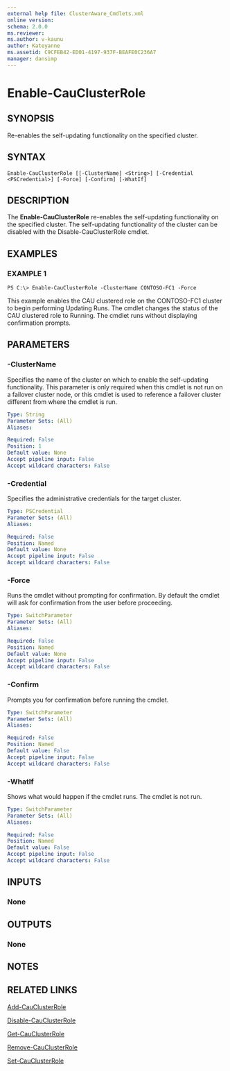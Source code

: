 ```yaml
---
external help file: ClusterAware_Cmdlets.xml
online version: 
schema: 2.0.0
ms.reviewer:
ms.author: v-kaunu
author: Kateyanne
ms.assetid: C9CFEB42-ED01-4197-937F-BEAFE0C236A7
manager: dansimp
---
```


# Enable-CauClusterRole

## SYNOPSIS
Re-enables the self-updating functionality on the specified cluster.

## SYNTAX

```
Enable-CauClusterRole [[-ClusterName] <String>] [-Credential <PSCredential>] [-Force] [-Confirm] [-WhatIf]
```

## DESCRIPTION
The **Enable-CauClusterRole** re-enables the self-updating functionality on the specified cluster.
The self-updating functionality of the cluster can be disabled with the Disable-CauClusterRole cmdlet.

## EXAMPLES

### EXAMPLE 1
```
PS C:\> Enable-CauClusterRole -ClusterName CONTOSO-FC1 -Force
```

This example enables the CAU clustered role on the CONTOSO-FC1 cluster to begin performing Updating Runs.
The cmdlet changes the status of the CAU clustered role to Running.
The cmdlet runs without displaying confirmation prompts.

## PARAMETERS

### -ClusterName
Specifies the name of the cluster on which to enable the self-updating functionality.
This parameter is only required when this cmdlet is not run on a failover cluster node, or this cmdlet is used to reference a failover cluster different from where the cmdlet is run.

```yaml
Type: String
Parameter Sets: (All)
Aliases: 

Required: False
Position: 1
Default value: None
Accept pipeline input: False
Accept wildcard characters: False
```

### -Credential
Specifies the administrative credentials for the target cluster.

```yaml
Type: PSCredential
Parameter Sets: (All)
Aliases: 

Required: False
Position: Named
Default value: None
Accept pipeline input: False
Accept wildcard characters: False
```

### -Force
Runs the cmdlet without prompting for confirmation.
By default the cmdlet will ask for confirmation from the user before proceeding.

```yaml
Type: SwitchParameter
Parameter Sets: (All)
Aliases: 

Required: False
Position: Named
Default value: None
Accept pipeline input: False
Accept wildcard characters: False
```

### -Confirm
Prompts you for confirmation before running the cmdlet.

```yaml
Type: SwitchParameter
Parameter Sets: (All)
Aliases: 

Required: False
Position: Named
Default value: False
Accept pipeline input: False
Accept wildcard characters: False
```

### -WhatIf
Shows what would happen if the cmdlet runs.
The cmdlet is not run.

```yaml
Type: SwitchParameter
Parameter Sets: (All)
Aliases: 

Required: False
Position: Named
Default value: False
Accept pipeline input: False
Accept wildcard characters: False
```

## INPUTS

### None

## OUTPUTS

### None

## NOTES

## RELATED LINKS

[Add-CauClusterRole](./Add-CauClusterRole.md)

[Disable-CauClusterRole](./Disable-CauClusterRole.md)

[Get-CauClusterRole](./Get-CauClusterRole.md)

[Remove-CauClusterRole](./Remove-CauClusterRole.md)

[Set-CauClusterRole](./Set-CauClusterRole.md)


